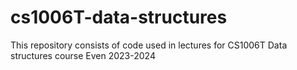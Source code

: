 # cs1006T-data-structures
This repository consists of code used in lectures for CS1006T Data structures course Even 2023-2024
